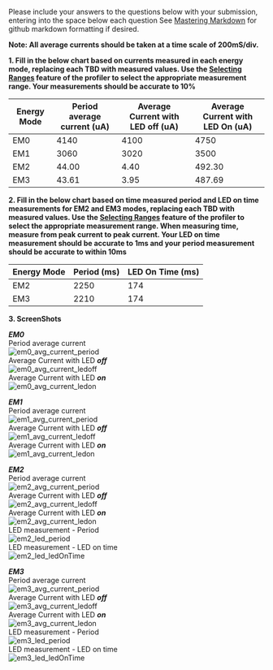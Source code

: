 Please include your answers to the questions below with your submission, entering into the space below each question
See [Mastering Markdown](https://guides.github.com/features/mastering-markdown/) for github markdown formatting if desired.

**Note: All average currents should be taken at a time scale of 200mS/div.**

**1. Fill in the below chart based on currents measured in each energy mode, replacing each TBD with measured values.  Use the [Selecting Ranges](https://www.silabs.com/documents/public/user-guides/ug343-multinode-energy-profiler.pdf) feature of the profiler to select the appropriate measurement range.  Your measurements should be accurate to 10%**

Energy Mode | Period average current (uA) | Average Current with LED off (uA) | Average Current with LED On (uA)
------------| ----------------------------|-----------------------------------|-------------------------
EM0         |           4140              |           4100                    |         4750
EM1         |           3060              |           3020                    |         3500
EM2         |           44.00             |           4.40                    |         492.30
EM3         |           43.61             |           3.95                    |         487.69

**2. Fill in the below chart based on time measured period and LED on time measurements for EM2 and EM3 modes, replacing each TBD with measured values.  Use the [Selecting Ranges](https://www.silabs.com/documents/public/user-guides/ug343-multinode-energy-profiler.pdf) feature of the profiler to select the appropriate measurement range.  When measuring time, measure from peak current to peak current.  Your LED on time measurement should be accurate to 1ms and your period measurement should be accurate to within 10ms**

Energy Mode | Period (ms)| LED On Time (ms) |
------------| -----------|-------------------
EM2         |   2250     |        174
EM3         |   2210     |        174


**3. ScreenShots**  

***EM0***  
Period average current    
![em0_avg_current_period](https://github.com/CU-ECEN-5823/assignment-3-svikde/blob/master/screenshots/Assignment2/em0_avg_current_ledoff.JPG)  
Average Current with LED ***off***  
![em0_avg_current_ledoff](https://github.com/CU-ECEN-5823/assignment-3-svikde/blob/master/screenshots/Assignment2/em0_avg_current_ledoff.JPG)  
Average Current with LED ***on***  
![em0_avg_current_ledon](https://github.com/CU-ECEN-5823/assignment-3-svikde/blob/master/screenshots/Assignment2/em0_avg_current_ledon.JPG)  

***EM1***  
Period average current    
![em1_avg_current_period](https://github.com/CU-ECEN-5823/assignment-3-svikde/blob/master/screenshots/Assignment2/em1_avg_current_period.JPG)  
Average Current with LED ***off***  
![em1_avg_current_ledoff](https://github.com/CU-ECEN-5823/assignment-3-svikde/blob/master/screenshots/Assignment2/em1_avg_current_ledoff.JPG)  
Average Current with LED ***on***  
![em1_avg_current_ledon](https://github.com/CU-ECEN-5823/assignment-3-svikde/blob/master/screenshots/Assignment2/em1_avg_current_ledon.JPG)  

***EM2***  
Period average current  
![em2_avg_current_period](https://github.com/CU-ECEN-5823/assignment-3-svikde/blob/master/screenshots/Assignment2/em2_avg_current_period.JPG)  
Average Current with LED ***off***  
![em2_avg_current_ledoff](https://github.com/CU-ECEN-5823/assignment-3-svikde/blob/master/screenshots/Assignment2/em2_avg_current_ledoff.JPG)  
Average Current with LED ***on***  
![em2_avg_current_ledon](https://github.com/CU-ECEN-5823/assignment-3-svikde/blob/master/screenshots/Assignment2/em2_avg_current_ledon.JPG)   
LED measurement - Period   
![em2_led_period](https://github.com/CU-ECEN-5823/assignment-3-svikde/blob/master/screenshots/Assignment2/em2_led_period.JPG)  
LED measurement - LED on time   
![em2_led_ledOnTime](https://github.com/CU-ECEN-5823/assignment-3-svikde/blob/master/screenshots/Assignment2/em2_led_ledOnTime.JPG)  

***EM3***  
Period average current    
![em3_avg_current_period](https://github.com/CU-ECEN-5823/assignment-3-svikde/blob/master/screenshots/Assignment2/em3_avg_current_period.JPG)  
Average Current with LED ***off***  
![em3_avg_current_ledoff](https://github.com/CU-ECEN-5823/assignment-3-svikde/blob/master/screenshots/Assignment2/em3_avg_current_ledoff.JPG)   
Average Current with LED ***on***  
![em3_avg_current_ledon](https://github.com/CU-ECEN-5823/assignment-3-svikde/blob/master/screenshots/Assignment2/em3_avg_current_ledon.JPG)   
LED measurement - Period   
![em3_led_period](https://github.com/CU-ECEN-5823/assignment-3-svikde/blob/master/screenshots/Assignment2/em3_led_period.JPG)  
LED measurement - LED on time   
![em3_led_ledOnTime](https://github.com/CU-ECEN-5823/assignment-3-svikde/blob/master/screenshots/Assignment2/em3_led_ledOnTime.JPG)  

[em0_avg_current_period]: screenshots/em0_avg_current_period.jpg "em0_avg_current_period"
[em0_avg_current_ledoff]: screenshots/em0_avg_current_ledoff.jpg "em0_avg_current_ledoff"
[em0_avg_current_ledon]: put-your-link-to-screenshot-image-here "em0_avg_current_ledon"

[em1_avg_current_period]: put-your-link-to-screenshot-image-here "em1_avg_current_period"
[em1_avg_current_ledoff]: put-your-link-to-screenshot-image-here "em1_avg_current_ledoff"
[em1_avg_current_ledon]: put-your-link-to-screenshot-image-here "em1_avg_current_ledon"

[em2_avg_current_period]: put-your-link-to-screenshot-image-here "em2_avg_current_period"
[em2_avg_current_ledoff]: put-your-link-to-screenshot-image-here "em2_avg_current_ledoff"
[em2_avg_current_ledon]: put-your-link-to-screenshot-image-here "em2_avg_current_ledon"
[em2_led_period]: put-your-link-to-screenshot-image-here "em2_led_period"
[em2_led_ledOnTime]: put-your-link-to-screenshot-image-here "em2_led_ledOnTime"

[em3_avg_current_period]: put-your-link-to-screenshot-image-here "em3_avg_current_period"
[em3_avg_current_ledoff]: put-your-link-to-screenshot-image-here "em3_avg_current_ledoff"
[em3_avg_current_ledon]: put-your-link-to-screenshot-image-here "em3_avg_current_ledon"
[em3_led_period]: put-your-link-to-screenshot-image-here "em3_led_period"
[em3_led_ledOnTime]: put-your-link-to-screenshot-image-here "em3_led_ledOnTime"